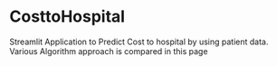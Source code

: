 # CosttoHospital

Streamlit Application to Predict Cost to hospital by using patient data. 
Various Algorithm approach is compared in this page
